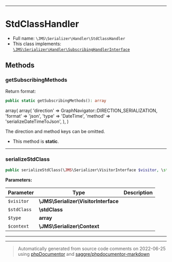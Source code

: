 ***

# StdClassHandler





* Full name: `\JMS\Serializer\Handler\StdClassHandler`
* This class implements:
[`\JMS\Serializer\Handler\SubscribingHandlerInterface`](./SubscribingHandlerInterface.md)




## Methods


### getSubscribingMethods

Return format:

```php
public static getSubscribingMethods(): array
```

array(
         array(
             'direction' => GraphNavigator::DIRECTION_SERIALIZATION,
             'format' => 'json',
             'type' => 'DateTime',
             'method' => 'serializeDateTimeToJson',
         ),
     )

The direction and method keys can be omitted.

* This method is **static**.







***

### serializeStdClass



```php
public serializeStdClass(\JMS\Serializer\VisitorInterface $visitor, \stdClass $stdClass, array $type, \JMS\Serializer\Context $context): mixed
```








**Parameters:**

| Parameter | Type | Description |
|-----------|------|-------------|
| `$visitor` | **\JMS\Serializer\VisitorInterface** |  |
| `$stdClass` | **\stdClass** |  |
| `$type` | **array** |  |
| `$context` | **\JMS\Serializer\Context** |  |




***


***
> Automatically generated from source code comments on 2022-06-25 using [phpDocumentor](http://www.phpdoc.org/) and [saggre/phpdocumentor-markdown](https://github.com/Saggre/phpDocumentor-markdown)
